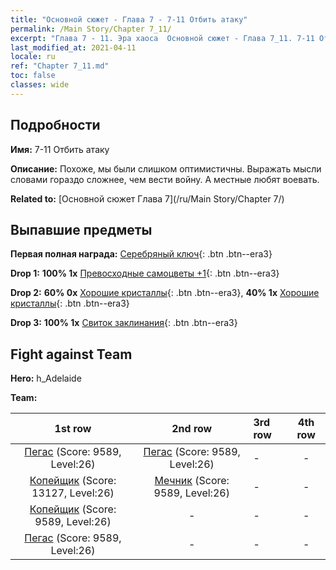 ```yaml
---
title: "Основной сюжет - Глава 7 - 7-11 Отбить атаку"
permalink: /Main Story/Chapter 7_11/
excerpt: "Глава 7 - 11. Эра хаоса  Основной сюжет - Глава 7_11. 7-11 Отбить атаку"
last_modified_at: 2021-04-11
locale: ru
ref: "Chapter 7_11.md"
toc: false
classes: wide
---
```


## Подробности

 **Имя:** 7-11 Отбить атаку

 **Описание:** Похоже, мы были слишком оптимистичны. Выражать мысли словами гораздо сложнее, чем вести войну. А местные любят воевать.

 **Related to:** [Основной сюжет Глава 7](/ru/Main Story/Chapter 7/)

## Выпавшие предметы

 **Первая полная награда:** [Серебряный ключ](/ru/Items/con_693/){: .btn .btn--era3}

 **Drop 1:** **100% 1x** [Превосходные самоцветы +1](/ru/Items/mat_23/){: .btn .btn--era3}

 **Drop 2:** **60% 0x** [Хорошие кристаллы](/ru/Items/mat_17/){: .btn .btn--era3}, **40% 1x** [Хорошие кристаллы](/ru/Items/mat_17/){: .btn .btn--era3}

 **Drop 3:** **100% 1x** [Свиток заклинания](/ru/Items/con_694/){: .btn .btn--era3}


## Fight against Team
 **Hero:** h_Adelaide

 **Team:**


  | 1st row | 2nd row | 3rd row | 4th row |
  |:----:|:----:|:----|:----:|
  | [Пегас](/ru/units/Pegasus/) (Score: 9589, Level:26)  | [Пегас](/ru/units/Pegasus/) (Score: 9589, Level:26)  | - | - |
  | [Копейщик](/ru/units/Pikeman/) (Score: 13127, Level:26)  | [Мечник](/ru/units/Swordsman/) (Score: 9589, Level:26)  | - | - |
  | [Копейщик](/ru/units/Pikeman/) (Score: 9589, Level:26)  | - | - | - |
  | [Пегас](/ru/units/Pegasus/) (Score: 9589, Level:26)  | - | - | - |


